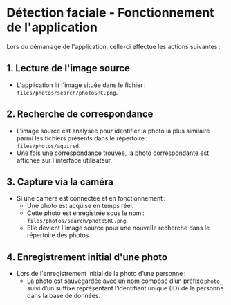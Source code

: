 # Détection faciale - Fonctionnement de l'application

Lors du démarrage de l'application, celle-ci effectue les actions suivantes :

## 1. Lecture de l'image source
- L'application lit l'image située dans le fichier :  
  `files/photos/search/photoSRC.png`.

## 2. Recherche de correspondance
- L'image source est analysée pour identifier la photo la plus similaire parmi les fichiers présents dans le répertoire :  
  `files/photos/aquired`.
- Une fois une correspondance trouvée, la photo correspondante est affichée sur l'interface utilisateur.

## 3. Capture via la caméra
- Si une caméra est connectée et en fonctionnement :
  - Une photo est acquise en temps réel.
  - Cette photo est enregistrée sous le nom :  
    `files/photos/search/photoSRC.png`.
  - Elle devient l'image source pour une nouvelle recherche dans le répertoire des photos.

## 4. Enregistrement initial d'une photo
- Lors de l'enregistrement initial de la photo d’une personne :
  - La photo est sauvegardée avec un nom composé d’un préfixe `photo_` suivi d’un suffixe représentant l’identifiant unique (ID) de la personne dans la base de données.
